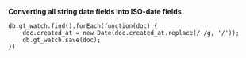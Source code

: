 **Converting all string date fields into ISO-date fields**
```
db.gt_watch.find().forEach(function(doc) { 
	doc.created_at = new Date(doc.created_at.replace(/-/g, '/')); 
	db.gt_watch.save(doc); 
})
```
